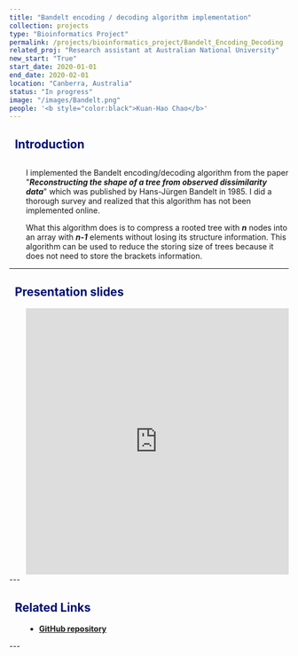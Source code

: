 ```yaml
---
title: "Bandelt encoding / decoding algorithm implementation"
collection: projects
type: "Bioinformatics Project"
permalink: /projects/bioinformatics_project/Bandelt_Encoding_Decoding
related_proj: "Research assistant at Australian National University"
new_start: "True"
start_date: 2020-01-01
end_date: 2020-02-01
location: "Canberra, Australia"
status: "In progress"
image: "/images/Bandelt.png"
people: '<b style="color:black">Kuan-Hao Chao</b>'
---
```

<h2 style="color: #000f70"> <i class="fas fa-dot-circle" style="font-size:18px;"></i> &nbsp;&nbsp;Introduction </h2>

<div style="margin-left: 30px">
  <p style="margin-top: 30px">
  I implemented the Bandelt encoding/decoding algorithm from the paper "<i><b>Reconstructing the shape of a tree from observed dissimilarity data</b></i>" which was published by Hans-Jürgen Bandelt in 1985. I did a thorough survey and realized that this algorithm has not been implemented online.
  </p>

  <p>
  What this algorithm does is to compress a rooted tree with <i><b>n</b></i> nodes into an array with <i><b>n-1</b></i> elements without losing its structure information. This algorithm can be used to reduce the storing size of trees because it does not need to store the brackets information.
  </p>
</div>

---

<h2 style="color: #000f70"> <i class="fas fa-dot-circle" style="font-size:18px;"></i> &nbsp;&nbsp;Presentation slides </h2>
<div style="margin-left: 30px">
<iframe src="https://docs.google.com/presentation/d/e/2PACX-1vT-RY6jzIaJN5ptODWO3Ps4pZvmOrST1rjMjSBFIndHweyAB1RtY5W0WNTYHzhTzr6t7Ux0hElwj-CM/embed?start=false&loop=false&delayms=3000" frameborder="0" width="100%" height="480" allowfullscreen="true" mozallowfullscreen="true" webkitallowfullscreen="true"></iframe>
</div>
---

<h2 style="color: #000f70"> <i class="fas fa-dot-circle" style="font-size:18px;"></i> &nbsp;&nbsp;Related Links </h2>

<div style="margin-left: 30px">
  <ul>
    <li>
      <a href="https://github.com/Kuanhao-Chao/AIPhylo" target="_blank"><b>GitHub repository</b></a>
    </li>
  </ul>
</div>
---
